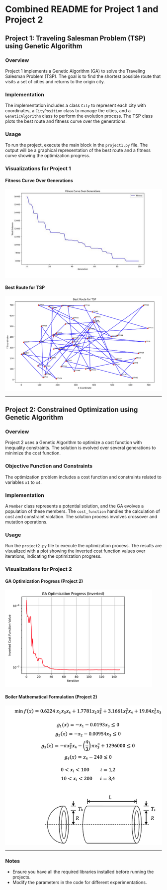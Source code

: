 # Combined README for Project 1 and Project 2

## Project 1: Traveling Salesman Problem (TSP) using Genetic Algorithm

### Overview
Project 1 implements a Genetic Algorithm (GA) to solve the Traveling Salesman Problem (TSP). The goal is to find the shortest possible route that visits a set of cities and returns to the origin city.

### Implementation
The implementation includes a class `City` to represent each city with coordinates, a `CityPosition` class to manage the cities, and a `GeneticAlgorithm` class to perform the evolution process. The TSP class plots the best route and fitness curve over the generations.

### Usage
To run the project, execute the main block in the `project1.py` file. The output will be a graphical representation of the best route and a fitness curve showing the optimization progress.

### Visualizations for Project 1

#### Fitness Curve Over Generations
![Fitness Curve Over Generations](fitness-curve(project1).jpg)

#### Best Route for TSP
![Best Route for TSP](best-route-tsp(project1).jpg)

---

## Project 2: Constrained Optimization using Genetic Algorithm

### Overview
Project 2 uses a Genetic Algorithm to optimize a cost function with inequality constraints. The solution is evolved over several generations to minimize the cost function.

### Objective Function and Constraints
The optimization problem includes a cost function and constraints related to variables `x1` to `x4`.

### Implementation
A `Member` class represents a potential solution, and the GA evolves a population of these members. The `cost_function` handles the calculation of cost and constraint violation. The solution process involves crossover and mutation operations.

### Usage
Run the `project2.py` file to execute the optimization process. The results are visualized with a plot showing the inverted cost function values over iterations, indicating the optimization progress.

### Visualizations for Project 2

#### GA Optimization Progress (Project 2)
![GA Optimization Progress](GAOptimizationProgess(project2).jpg)

#### Boiler Mathematical Formulation (Project 2)
![Boiler Mathematical Formulation](BoilerMath(project2).jpg)

---

### Notes
- Ensure you have all the required libraries installed before running the projects.
- Modify the parameters in the code for different experimentations.
